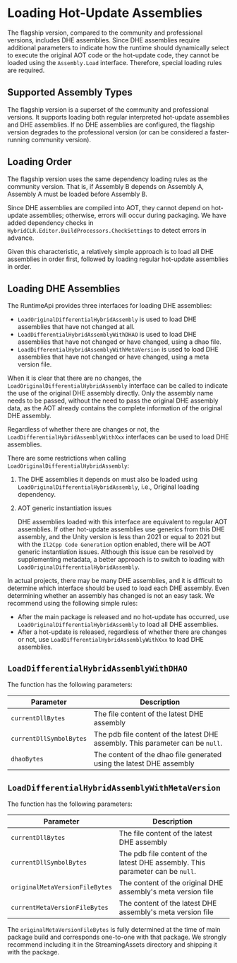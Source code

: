 # Loading Hot-Update Assemblies

The flagship version, compared to the community and professional versions, includes DHE assemblies. Since DHE assemblies require additional parameters to indicate how the runtime should dynamically select to execute the original AOT code or the hot-update code, they cannot be loaded using the `Assembly.Load` interface. Therefore, special loading rules are required.

## Supported Assembly Types

The flagship version is a superset of the community and professional versions. It supports loading both regular interpreted hot-update assemblies and DHE assemblies. If no DHE assemblies are configured, the flagship version degrades to the professional version (or can be considered a faster-running community version).

## Loading Order

The flagship version uses the same dependency loading rules as the community version. That is, if Assembly B depends on Assembly A, Assembly A must be loaded before Assembly B.

Since DHE assemblies are compiled into AOT, they cannot depend on hot-update assemblies; otherwise, errors will occur during packaging. We have added dependency checks in `HybridCLR.Editor.BuildProcessors.CheckSettings` to detect errors in advance.

Given this characteristic, a relatively simple approach is to load all DHE assemblies in order first, followed by loading regular hot-update assemblies in order.

## Loading DHE Assemblies

The RuntimeApi provides three interfaces for loading DHE assemblies:

- `LoadOriginalDifferentialHybridAssembly` is used to load DHE assemblies that have not changed at all.
- `LoadDifferentialHybridAssemblyWithDHAO` is used to load DHE assemblies that have not changed or have changed, using a dhao file.
- `LoadDifferentialHybridAssemblyWithMetaVersion` is used to load DHE assemblies that have not changed or have changed, using a meta version file.

When it is clear that there are no changes, the `LoadOriginalDifferentialHybridAssembly` interface can be called to indicate the use of the original DHE assembly directly. Only the assembly name needs to be passed, without the need to pass the original DHE assembly data, as the AOT already contains the complete information of the original DHE assembly.

Regardless of whether there are changes or not, the `LoadDifferentialHybridAssemblyWithXxx` interfaces can be used to load DHE assemblies.

There are some restrictions when calling `LoadOriginalDifferentialHybridAssembly`:

1. The DHE assemblies it depends on must also be loaded using `LoadOriginalDifferentialHybridAssembly`, i.e., Original loading dependency.
2. AOT generic instantiation issues

   DHE assemblies loaded with this interface are equivalent to regular AOT assemblies. If other hot-update assemblies use generics from this DHE assembly, and the Unity version is less than 2021 or equal to 2021 but with the `Il2Cpp Code Generation` option enabled, there will be AOT generic instantiation issues.
   Although this issue can be resolved by supplementing metadata, a better approach is to switch to loading with `LoadOriginalDifferentialHybridAssembly`.

In actual projects, there may be many DHE assemblies, and it is difficult to determine which interface should be used to load each DHE assembly. Even determining whether an assembly has changed is not an easy task. We recommend using the following simple rules:

- After the main package is released and no hot-update has occurred, use `LoadOriginalDifferentialHybridAssembly` to load all DHE assemblies.
- After a hot-update is released, regardless of whether there are changes or not, use `LoadDifferentialHybridAssemblyWithXxx` to load DHE assemblies.

## `LoadDifferentialHybridAssemblyWithDHAO`

The function has the following parameters:

| Parameter | Description |
| - | - |
| `currentDllBytes` | The file content of the latest DHE assembly |
| `currentDllSymbolBytes` | The pdb file content of the latest DHE assembly. This parameter can be `null`. |
| `dhaoBytes` | The content of the dhao file generated using the latest DHE assembly |

## `LoadDifferentialHybridAssemblyWithMetaVersion`

The function has the following parameters:

| Parameter | Description |
| - | - |
| `currentDllBytes` | The file content of the latest DHE assembly |
| `currentDllSymbolBytes` | The pdb file content of the latest DHE assembly. This parameter can be `null`. |
| `originalMetaVersionFileBytes` | The content of the original DHE assembly's meta version file |
| `currentMetaVersionFileBytes` | The content of the latest DHE assembly's meta version file |

The `originalMetaVersionFileBytes` is fully determined at the time of main package build and corresponds one-to-one with that package. We strongly recommend including it in the StreamingAssets directory and shipping it with the package.
